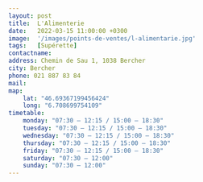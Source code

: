 ```yaml
---
layout: post
title:  L'Alimenterie
date:   2022-03-15 11:00:00 +0300
image:  '/images/points-de-ventes/l-alimentarie.jpg'
tags:   [Supérette]
contactname: 
address: Chemin de Sau 1, 1038 Bercher
city: Bercher
phone: 021 887 83 84
mail:
map:
    lat: "46.69367199456424"
    long: "6.708699754109"
timetable:
    monday: "07:30 – 12:15 / 15:00 – 18:30"
    tuesday: "07:30 – 12:15 / 15:00 – 18:30"
    wednesday: "07:30 – 12:15 / 15:00 – 18:30"
    thursday: "07:30 – 12:15 / 15:00 – 18:30"
    friday: "07:30 – 12:15 / 15:00 – 18:30"
    saturday: "07:30 – 12:00"
    sunday: "07:30 – 12:00"
---
```


